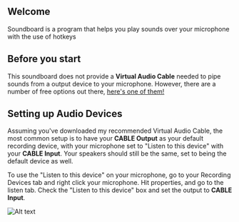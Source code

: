 ## Welcome
Soundboard is a program that helps you play sounds over your microphone with the use of hotkeys

## Before you start
This soundboard does not provide a __Virtual Audio Cable__ needed to pipe sounds from a output device to your microphone.
However, there are a number of free options out there, [here's one of them!](https://www.vb-audio.com/Cable/index.htm#DownloadCable)

## Setting up Audio Devices
Assuming you've downloaded my recommended Virtual Audio Cable, the most common setup is to have your __CABLE Output__ as your default recording device, with your microphone set to "Listen to this device" with your __CABLE Input__. 
Your speakers should still be the same, set to being the default device as well.

To use the "Listen to this device" on your microphone, go to your Recording Devices tab and right click your microphone. Hit properties, and go to the listen tab. Check the "Listen to this device" box and set the output to __CABLE Input__.

![Alt text](/Mic_Settings.png)

